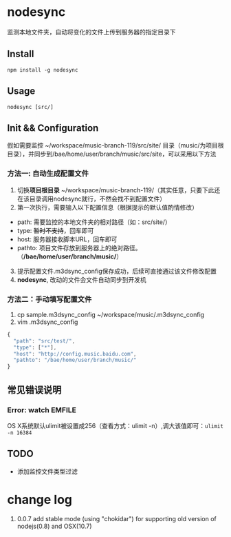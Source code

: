 # nodesync

监测本地文件夹，自动将变化的文件上传到服务器的指定目录下

## Install

```
npm install -g nodesync
```


## Usage

```
nodesync [src/]
```

## Init && Configuration

假如需要监控 ~/workspace/music-branch-119/src/site/ 目录（music/为项目根目录），并同步到/bae/home/user/branch/music/src/site，可以采用以下方法

### 方法一: 自动生成配置文件
1. 切换**项目根目录** ~/workspace/music-branch-119/（其实任意，只要下此还在该目录调用nodesync就行，不然会找不到配置文件）
2. 第一次执行，需要输入以下配置信息（根据提示的默认值酌情修改）
  + path: 需要监控的本地文件夹的相对路径（如：src/site/）
  + type: <del>暂时不支持</del>，回车即可
  + host: 服务器接收脚本URL，回车即可
  + pathto: 项目文件存放到服务器上的绝对路径。（**/bae/home/user/branch/music/**）
3. 提示配置文件.m3dsync_config保存成功，后续可直接通过该文件修改配置
4. **nodesync**, 改动的文件会文件自动同步到开发机

### 方法二：手动填写配置文件
1. cp sample.m3dsync_config ~/workspace/music/.m3dsync_config
2. vim .m3dsync_config

``` javascript
{
  "path": "src/test/",
  "type": ["*"],
  "host": "http://config.music.baidu.com",
  "pathto": "/bae/home/user/branch/music/"
}
```

## 常见错误说明

### Error: watch EMFILE
OS X系统默认ulimit被设置成256（查看方式：ulimit -n）,调大该值即可：`ulimit -n 16384`

## TODO

- 添加监控文件类型过滤

# change log
1. 0.0.7 add stable mode (using "chokidar") for supporting old version of nodejs(0.8) and OSX(10.7)
